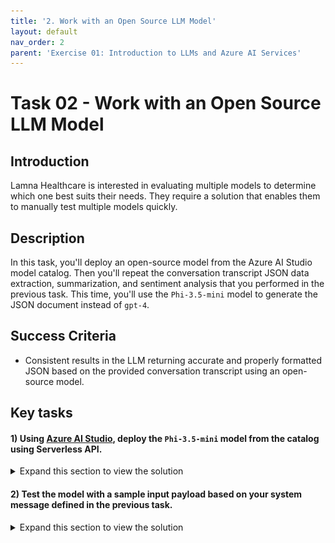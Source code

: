 ```yaml
---
title: '2. Work with an Open Source LLM Model'
layout: default
nav_order: 2
parent: 'Exercise 01: Introduction to LLMs and Azure AI Services'
---
```


# Task 02 - Work with an Open Source LLM Model

## Introduction

Lamna Healthcare is interested in evaluating multiple models to determine which one best suits their needs. They require a solution that enables them to manually test multiple models quickly.

## Description

In this task, you'll deploy an open-source model from the Azure AI Studio model catalog. Then you'll repeat the conversation transcript JSON data extraction, summarization, and sentiment analysis that you performed in the previous task. This time, you'll use the `Phi-3.5-mini` model to generate the JSON document instead of `gpt-4`.

## Success Criteria

- Consistent results in the LLM returning accurate and properly formatted JSON based on the provided conversation transcript using an open-source model.

## Key tasks

#### 1) Using [Azure AI Studio](https://ai.azure.com), deploy the `Phi-3.5-mini` model from the catalog using Serverless API.

  <details markdown="block">
  <summary>Expand this section to view the solution</summary>

  In this step you will work with an Open Source LLM Model.

  1. In [Azure AI Studio](https://ai.azure.com), ensure you are in the project you created in the previous task, and select **Deployments** from the left-hand menu.

  1. Select **+ Create deployment**.
   
      ![The model deployments list displays. The + Create deployment button is visible.](../../media/01_02_deploy_model.png)

  1. Remaining steps follow this pattern.

     {: .note }
   >  Creating the deployment will be quick since it is serverless.
 
  Congratulations! You have deployed the 'Phi-3.5-mini' model successfully.

  </details>
   
#### 2) Test the model with a sample input payload based on your system message defined in the previous task.

  <details markdown="block">
  <summary>Expand this section to view the solution</summary>

  1. Copy the following prompt and paste it into the system message field of the playground:

       ```text
       You're an AI assistant that helps Lamna Healthcare Customer Service to extract valuable information from their conversations by creating JSON files for each conversation transcription you receive. You always try to extract and format as a JSON:
       1. Customer Name [name]
       2. Customer Contact Phone [phone]
       3. Main Topic of the Conversation [topic]
       4. Customer Sentiment (Neutral, Positive, Negative)[sentiment]
       5. How the Agent Handled the Conversation [agent_behavior]
       6. What was the FINAL Outcome of the Conversation [outcome]
       7. A really brief Summary of the Conversation [summary]

       Only extract information that you're sure. If you're unsure, write "Unknown/Not Found" in the JSON file.
       ```
  
  1. After copying, select **Apply changes**.

  1. Copy following text and paste it into the chat session and press the send button:

      ```text
      Agent: Hello, welcome to Lamna Healthcare customer service. My name is Juan, how can I assist you?
      Client: Hello, Juan. I'm calling because I'm having issues with my medical bill I just received few days ago. It's incorrect and it does not match the numbers I was presented before my medical procedure.
      Agent: I'm very sorry for the inconvenience, sir. Could you please tell me your phone number and your full name?
      Client: Yes, sure. My number is 011-4567-8910 and my name is Martín Pérez.
      Agent: Thank you, Mr. Pérez. I'm going to check your plan, you deduction limits and current year transactions towards your deductions. One moment, please.
      Client: Okay, thank you.
      Agent: Mr. Pérez, I've reviewed your plan and I see that you have the Silver basic plan of $3,000 deductable. Is that correct?
      Client: Yes, that's correct.
      Agent: Well, I would like to inform you that you have not met your deductible yet and $2,800 of the procedure will be still be your responsability and that will meet your deductible for the year.
      Client: What? How is that possible? I paid over $2,000 already towards my deductable this year, I should only be $1,000 away from reaching my deductible not $2,800. 
      Agent: I understand, Mr. Pérez. But keep in mind that not all fees your pay to doctors and labs and medications count towards your deductible. 
      Client: Well, but they didn't explain that to me when I contracted the plan. They told me that everything I pay from my pocket towards doctors, specialists, labs and medications will count towards my deductable. I feel cheated.
      Agent: I apologize, Mr. Pérez. It was not our intention to deceive you. If you think the deductable is too high, I recommed changing the plan to Gold at the next renewal window and that will bring the deductable to $1,000 for the new year.
      Client: And how much would that cost me?
      Agent: The plan rates will come out in November, you can call us back then or check the new rates online at that time.
      Client: Mmm, I don't know. Isn't there another option? Can't you reduce the amount I have to pay for this bill as I was not explained how the deductible work correctly?
      Agent: I'm sorry, Mr. Pérez. I don't have the power to change the bill or your deductible under the current Silver plan.
      Client: Well, let me think about it. Can I call later to confirm?
      Agent: Of course, Mr. Pérez. You can call whenever you want. The number is the same one you dialed now. Is there anything else I can help you with?
      Client: No, that's all. Thank you for your attention.
      Agent: Thank you, Mr. Pérez. Have a good day. Goodbye.
      ```

      ![A portion of the Chat Playground screen displays with the above text copied into the user message textbox. The send button is visible below the user message textbox.](../../media/01_02_phi35_chat_message.png)

  1. Observe the response generated by the Phi-3.5-mini model. You should see a result generated by the model in the command window.

     ![A portion of the Chat Playground screen displays the LLM response in JSON format.](../../media/01_02_phi35_response.png)



  </details>
